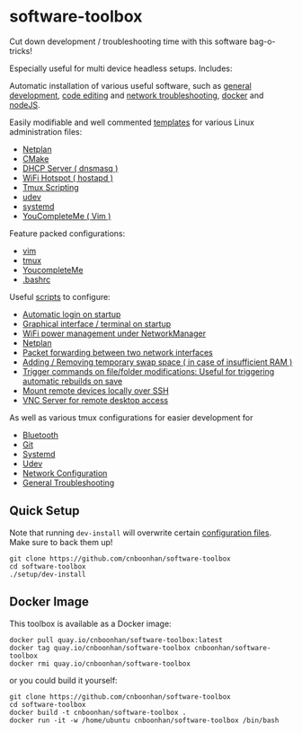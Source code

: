 # software-toolbox
Cut down development / troubleshooting time with this software bag-o-tricks!

Especially useful for multi device headless setups. Includes:

Automatic installation of various useful software, such as [general development](https://github.com/cnboonhan/software-toolbox/blob/master/setup/dev-install), [code editing](https://github.com/cnboonhan/software-toolbox/blob/master/setup/vim-install) and [network troubleshooting](https://github.com/cnboonhan/software-toolbox/blob/master/setup/network-tools-install), [docker](https://github.com/cnboonhan/software-toolbox/tree/master/setup) and [nodeJS](https://github.com/cnboonhan/software-toolbox/blob/master/setup/node-install).

Easily modifiable and well commented [templates](config) for various Linux administration files:
* [Netplan](https://github.com/cnboonhan/software-toolbox/blob/master/config/01-netplan-config.yaml)
* [CMake](https://github.com/cnboonhan/software-toolbox/blob/master/config/CMakeLists.txt)
* [DHCP Server ( dnsmasq )](https://github.com/cnboonhan/software-toolbox/blob/master/config/dnsmasq.conf)
* [WiFi Hotspot ( hostapd )](https://github.com/cnboonhan/software-toolbox/blob/master/config/hostapd.conf)
* [Tmux Scripting](https://github.com/cnboonhan/software-toolbox/blob/master/config/tmux-template)
* [udev](https://github.com/cnboonhan/software-toolbox/blob/master/config/udev-trigger-script.rules)
* [systemd](https://github.com/cnboonhan/software-toolbox/blob/master/config/systemd-template.service)
* [YouCompleteMe ( Vim )](https://github.com/cnboonhan/software-toolbox/blob/master/dotfiles/.ycm_extra_conf.py)

Feature packed configurations: 
* [vim](https://github.com/cnboonhan/software-toolbox/blob/master/dotfiles/.vimrc)
* [tmux](https://github.com/cnboonhan/software-toolbox/blob/master/dotfiles/.tmux.conf)
* [YoucompleteMe](https://github.com/cnboonhan/software-toolbox/blob/master/dotfiles/.ycm_extra_conf.py)
* [.bashrc](https://github.com/cnboonhan/software-toolbox/blob/master/dotfiles/.bashrc)

Useful [scripts](tools) to configure:
* [Automatic login on startup](https://github.com/cnboonhan/software-toolbox/blob/master/tools/tb-conf-autologin)
* [Graphical interface / terminal on startup](https://github.com/cnboonhan/software-toolbox/blob/master/tools/tb-conf-boot-interface)
* [WiFi power management under NetworkManager](https://github.com/cnboonhan/software-toolbox/blob/master/tools/tb-conf-power-management)
* [Netplan](https://github.com/cnboonhan/software-toolbox/blob/master/tools/tb-conf-netplan) 
* [Packet forwarding between two network interfaces](https://github.com/cnboonhan/software-toolbox/blob/master/tools/tb-conf-interface-forwarding)
* [Adding / Removing temporary swap space ( in case of insufficient RAM )](https://github.com/cnboonhan/software-toolbox/blob/master/tools/tb-conf-temp-swap-space)
* [Trigger commands on file/folder modifications: Useful for triggering automatic rebuilds on save](https://github.com/cnboonhan/software-toolbox/blob/master/tools/tb-run-cmd-on-update)
* [Mount remote devices locally over SSH](https://github.com/cnboonhan/software-toolbox/blob/master/tools/tb-sshfs-mount)
* [VNC Server for remote desktop access](https://github.com/cnboonhan/software-toolbox/blob/master/tools/tb-toggle-vnc-server-on-startup)

As well as various tmux configurations for easier development for
* [Bluetooth](https://github.com/cnboonhan/software-toolbox/blob/master/tools/tb-bluetooth-pane)
* [Git](https://github.com/cnboonhan/software-toolbox/blob/master/tools/tb-git-pane)
* [Systemd](https://github.com/cnboonhan/software-toolbox/blob/master/tools/tb-systemd-pane) 
* [Udev](https://github.com/cnboonhan/software-toolbox/blob/master/tools/tb-udev-pane) 
* [Network Configuration](https://github.com/cnboonhan/software-toolbox/blob/master/tools/tb-network-pane)
* [General Troubleshooting](https://github.com/cnboonhan/software-toolbox/blob/master/tools/tb-monitor-pane)

## Quick Setup 
Note that running `dev-install` will overwrite certain [configuration files](dotfiles). Make sure to back them up!
```
git clone https://github.com/cnboonhan/software-toolbox
cd software-toolbox
./setup/dev-install
```

## Docker Image
This toolbox is available as a Docker image:
```
docker pull quay.io/cnboonhan/software-toolbox:latest
docker tag quay.io/cnboonhan/software-toolbox cnboonhan/software-toolbox
docker rmi quay.io/cnboonhan/software-toolbox
```
or you could build it yourself:

```
git clone https://github.com/cnboonhan/software-toolbox
cd software-toolbox
docker build -t cnboonhan/software-toolbox .
docker run -it -w /home/ubuntu cnboonhan/software-toolbox /bin/bash
```
